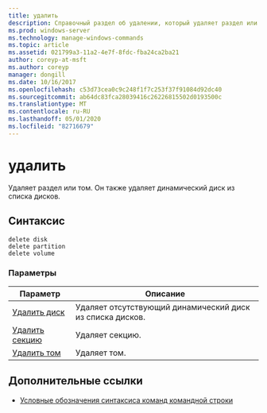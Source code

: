 ```yaml
---
title: удалить
description: Справочный раздел об удалении, который удаляет раздел или том.
ms.prod: windows-server
ms.technology: manage-windows-commands
ms.topic: article
ms.assetid: 021799a3-11a2-4e7f-8fdc-fba24ca2ba21
author: coreyp-at-msft
ms.author: coreyp
manager: dongill
ms.date: 10/16/2017
ms.openlocfilehash: c53d73cea0c9c248f1f7c253f37f91084d92dc40
ms.sourcegitcommit: ab64dc83fca28039416c26226815502d0193500c
ms.translationtype: MT
ms.contentlocale: ru-RU
ms.lasthandoff: 05/01/2020
ms.locfileid: "82716679"
---
```

# <a name="delete"></a>удалить

Удаляет раздел или том. Он также удаляет динамический диск из списка дисков.

## <a name="syntax"></a>Синтаксис

```
delete disk
delete partition
delete volume
```

### <a name="parameters"></a>Параметры

|Параметр|Описание|
|---------|-----------|
|[Удалить диск](delete-disk.md)|Удаляет отсутствующий динамический диск из списка дисков.|
|[Удалить секцию](delete-partition.md)|Удаляет секцию.|
|[Удалить том](delete-volume.md)|Удаляет том.|

## <a name="additional-references"></a>Дополнительные ссылки

- [Условные обозначения синтаксиса команд командной строки](command-line-syntax-key.md)

